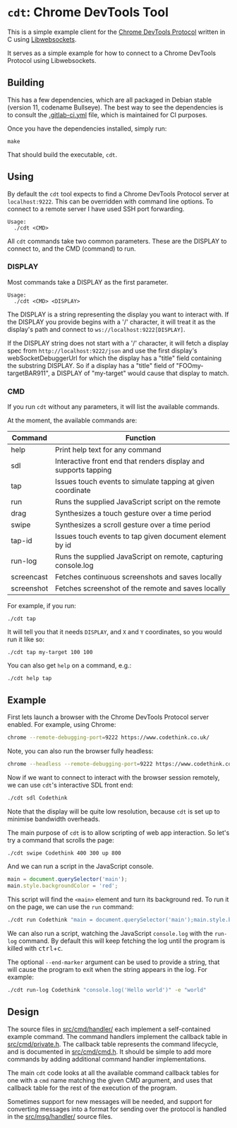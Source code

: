 `cdt`: Chrome DevTools Tool
===========================

This is a simple example client for the
[Chrome DevTools Protocol](https://chromedevtools.github.io/devtools-protocol/)
written in C using [Libwebsockets](https://libwebsockets.org/).

It serves as a simple example for how to connect to a Chrome DevTools Protocol using Libwebsockets.

Building
--------

This has a few dependencies, which are all packaged in Debian stable (version 11, codename Bullseye). The best way to see the dependencies is to consult the [.gitlab-ci.yml](.gitlab-ci.yml) file, which is maintained for CI purposes.

Once you have the dependencies installed, simply run:

```
make
```

That should build the executable, `cdt`.

Using
-----

By default the `cdt` tool expects to find a Chrome DevTools Protocol server at `localhost:9222`. This can be overridden with command line options. To connect to a remote server I have used SSH port forwarding.

```
Usage:
  ./cdt <CMD>
```

All `cdt` commands take two common parameters. These are the DISPLAY to connect to, and the CMD (command) to run.

### DISPLAY

Most commands take a DISPLAY as the first parameter.

```
Usage:
  ./cdt <CMD> <DISPLAY>
```

The DISPLAY is a string representing the display you want to interact with. If the DISPLAY you provide begins with a '/' character, it will treat it as the display's path and connect to `ws://localhost:9222[DISPLAY]`.

If the DISPLAY string does not start with a '/' character, it will fetch a display spec from `http://localhost:9222/json` and use the first display's webSocketDebuggerUrl for which the display has a "title" field containing the substring DISPLAY. So if a display has a "title" field of "FOOmy-targetBAR911", a DISPLAY of "my-target" would cause that display to match.

### CMD

If you run `cdt`  without any parameters, it will list the available commands.

At the moment, the available commands are:

| Command    | Function                                                        |
| ---------- | --------------------------------------------------------------- |
| help       | Print help text for any command                                 |
| sdl        | Interactive front end that renders display and supports tapping |
| tap        | Issues touch events to simulate tapping at given coordinate     |
| run        | Runs the supplied JavaScript script on the remote               |
| drag       | Synthesizes a touch gesture over a time period                  |
| swipe      | Synthesizes a scroll gesture over a time period                 |
| tap-id     | Issues touch events to tap given document element by id         |
| run-log    | Runs the supplied JavaScript on remote, capturing console.log   |
| screencast | Fetches continuous screenshots and saves locally                |
| screenshot | Fetches screenshot of the remote and saves locally              |

For example, if you run:

```
./cdt tap
```

It will tell you that it needs `DISPLAY`, and `X` and `Y` coordinates, so you
would run it like so:

```
./cdt tap my-target 100 100
```

You can also get `help` on a command, e.g.:

```
./cdt help tap
```

Example
-------

First lets launch a browser with the Chrome DevTools Protocol server enabled.
For example, using Chrome:

```bash
chrome --remote-debugging-port=9222 https://www.codethink.co.uk/
```

Note, you can also run the browser fully headless:

```bash
chrome --headless --remote-debugging-port=9222 https://www.codethink.co.uk/
```

Now if we want to connect to interact with the browser session remotely, we can
use `cdt`'s interactive SDL front end:

```bash
./cdt sdl Codethink
```

Note that the display will be quite low resolution, because `cdt` is set up to
minimise bandwidth overheads.

The main purpose of `cdt` is to allow scripting of web app interaction. So let's
try a command that scrolls the page:

```bash
./cdt swipe Codethink 400 300 up 800
```

And we can run a script in the JavaScript console.

```JavaScript
main = document.querySelector('main');
main.style.backgroundColor = 'red';
```

This script will find the `<main>` element and turn its background red. To run
it on the page, we can use the `run` command:

```bash
./cdt run Codethink "main = document.querySelector('main');main.style.backgroundColor = 'red';"
```

We can also run a script, watching the JavaScript `console.log` with the
`run-log` command. By default this will keep fetching the log until the program
is killed with <kbd>ctrl</kbd>+<kbd>c</kbd>.

The optional `--end-marker` argument can be used to provide a string, that will
cause the program to exit when the string appears in the log. For example:

```bash
./cdt run-log Codethink "console.log('Hello world')" -e "world"
```

Design
------

The source files in [src/cmd/handler/](src/cmd/handler/) each implement a self-contained example
command. The command handlers implement the callback table in
[src/cmd/private.h]([src/cmd/private.h]). The callback table represents the command lifecycle,
and is documented in [src/cmd/cmd.h](src/cmd/cmd.h). It should be simple to add more commands
by adding additional command handler implementations.

The main `cdt` code looks at all the available command callback tables for
one with a `cmd` name matching the given CMD argument, and uses that callback
table for the rest of the execution of the program.

Sometimes support for new messages will be needed, and support for converting
messages into a format for sending over the protocol is handled in the
[src/msg/handler/](src/msg/handler/) source files.
